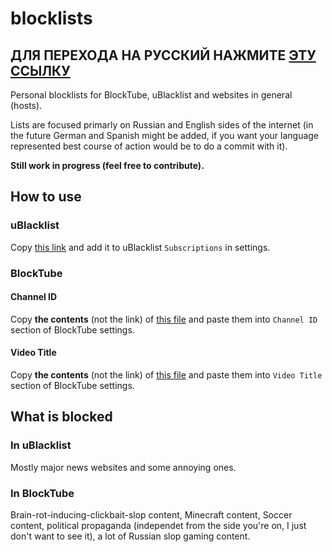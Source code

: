 # blocklists

## ДЛЯ ПЕРЕХОДА НА РУССКИЙ НАЖМИТЕ [ЭТУ ССЫЛКУ](https://github.com/al3eex/blocklists/blob/main/RU.md)

Personal blocklists for BlockTube, uBlacklist and websites in general (hosts).

Lists are focused primarly on Russian and English sides of the internet (in the future German and Spanish might be added, if you want your language represented best course of action would be to do a commit with it).

**Still work in progress (feel free to contribute).**

## How to use

### uBlacklist

Copy [this link](https://raw.githubusercontent.com/al3eex/blocklists/main/uBlacklist/ublacklist-news.txt) and add it to uBlacklist `Subscriptions` in settings.

### BlockTube

#### Channel ID

Copy **the contents** (not the link) of [this file](https://raw.githubusercontent.com/al3eex/blocklists/main/BlockTube/blocktube-comprehensive-list.txt) and paste them into `Channel ID` section of BlockTube settings.

#### Video Title

Copy **the contents** (not the link) of [this file](https://raw.githubusercontent.com/al3eex/blocklists/main/BlockTube/blocktube-video-titles-list.txt) and paste them into `Video Title` section of BlockTube settings.

## What is blocked

### In uBlacklist

Mostly major news websites and some annoying ones.

### In BlockTube

Brain-rot-inducing-clickbait-slop content, Minecraft content, Soccer content, political propaganda (independet from the side you're on, I just don't want to see it), a lot of Russian slop gaming content.
